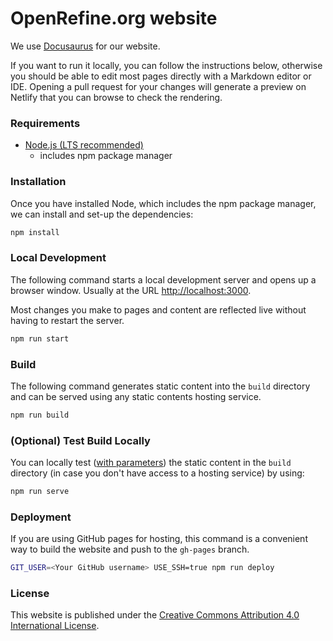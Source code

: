 OpenRefine.org website
======================

We use [Docusaurus](https://docusaurus.io/) for our website.

If you want to run it locally, you can follow the instructions below, otherwise you should be able to edit most pages directly with a Markdown editor or IDE.
Opening a pull request for your changes will generate a preview on Netlify that you can browse to check the rendering.

### Requirements

- [Node.js (LTS recommended)](https://nodejs.org/en/download/)
  - includes npm package manager

### Installation

Once you have installed Node, which includes the npm package manager, we can install and set-up the dependencies:

```sh
npm install
```

### Local Development

The following command starts a local development server and opens up a browser window. Usually at the URL <http://localhost:3000>.

Most changes you make to pages and content are reflected live without having to restart the server.

```sh
npm run start
```

### Build

The following command generates static content into the `build` directory and can be served using any static contents hosting service.

```sh
npm run build
```

### (Optional) Test Build Locally
You can locally test ([with parameters](https://docusaurus.io/docs/cli#docusaurus-serve-sitedir)) the static content in the `build` directory (in case you don't have access to a hosting service) by using:

```sh
npm run serve
```

### Deployment

If you are using GitHub pages for hosting, this command is a convenient way to build the website
and push to the `gh-pages` branch.

```sh
GIT_USER=<Your GitHub username> USE_SSH=true npm run deploy
```

### License

This website is published under the [Creative Commons Attribution 4.0 International License](http://creativecommons.org/licenses/by/4.0/).
